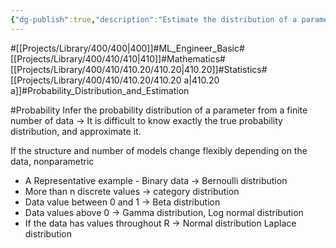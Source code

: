 ```yaml
---
{"dg-publish":true,"description":"Estimate the distribution of a parameter with limited data in the world","permalink":"/projects/library/400/410/410-20/410-20-a/","dgPassFrontmatter":true,"noteIcon":"0","created":"2024-02-07T09:39:54.813+09:00","updated":"2024-04-10T19:08:56.776+09:00"}
---
```


#[[Projects/Library/400/400\|400]]#ML_Engineer_Basic#[[Projects/Library/400/410/410\|410]]#Mathematics#[[Projects/Library/400/410/410.20/410.20\|410.20]]#Statistics#[[Projects/Library/400/410/410.20/410.20 a\|410.20 a]]#Probability_Distribution_and_Estimation






#Probability
 Infer the probability distribution of a parameter from a finite number of data -> It is difficult to know exactly the true probability distribution, and approximate it.
 
 If the structure and number of models change flexibly depending on the data, nonparametric
 
 - A Representative example - Binary data -> Bernoulli distribution
 - More than n discrete values -> category distribution 
 - Data value between 0 and 1 -> Beta distribution 
 - Data values above 0 -> Gamma distribution, Log normal distribution 
 - If the data has values throughout R -> Normal distribution Laplace distribution